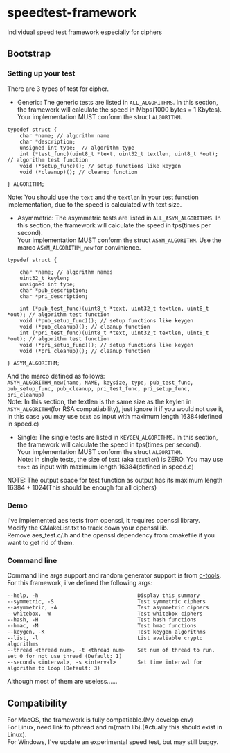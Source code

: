 # speedtest-framework
Individual speed test framework especially for ciphers

## Bootstrap

### Setting up your test

There are 3 types of test for cipher.

- Generic: The generic tests are listed in `ALL_ALGORITHMS`. 
In this section, the framework will calculate the speed in Mbps(1000 bytes = 1 Kbytes).  
Your implementation MUST conform the struct `ALGORITHM`.  
```
typedef struct {
    char *name; // algorithm name
    char *description;
    unsigned int type;  // algorithm type
    int (*test_func)(uint8_t *text, uint32_t textlen, uint8_t *out); // algorithm test function
    void (*setup_func)(); // setup functions like keygen
    void (*cleanup)(); // cleanup function

} ALGORITHM;
```  
Note: You should use the `text` and the `textlen` in your test function implementation, due to the speed
is calculated with text size.

- Asymmetric: The asymmetric tests are listed in `ALL_ASYM_ALGORITHMS`.
In this section, the framework will calculate the speed in tps(times per second).  
Your implementation MUST conform the struct `ASYM_ALGORITHM`. Use the marco `ASYM_ALGORITHM_new` for convinience.
```
typedef struct {

    char *name; // algorithm names
    uint32_t keylen;
    unsigned int type;
    char *pub_description;
    char *pri_description;

    int (*pub_test_func)(uint8_t *text, uint32_t textlen, uint8_t *out); // algorithm test function
    void (*pub_setup_func)(); // setup functions like keygen
    void (*pub_cleanup)(); // cleanup function
    int (*pri_test_func)(uint8_t *text, uint32_t textlen, uint8_t *out); // algorithm test function
    void (*pri_setup_func)(); // setup functions like keygen
    void (*pri_cleanup)(); // cleanup function

} ASYM_ALGORITHM;
```  
And the marco defined as follows:  
`ASYM_ALGORITHM_new(name, NAME, keysize, type, pub_test_func, pub_setup_func, pub_cleanup, pri_test_func, pri_setup_func, pri_cleanup)`  
Note: In this section, the textlen is the same size as the keylen in `ASYM_ALGORITHM`(for RSA compatiability), 
just ignore it if you would not use it, in this case you may use `text` as input with maximum length 16384(defined in speed.c)

- Single: The single tests are listed in `KEYGEN_ALGORITHMS`.
In this section, the framework will calculate the speed in tps(times per second).  
Your implementation MUST conform the struct `ALGORITHM`.  
Note: in single tests, the size of text (aka `textlen`) is ZERO. You may use `text` as input with maximum length 16384(defined in speed.c)

NOTE: The output space for test function as output has its maximum length 16384 + 1024(This should be enough for all ciphers)

### Demo

I've implemented aes tests from openssl, it requires openssl library.  
Modify the CMakeList.txt to track down your openssl lib.  
Remove aes_test.c/.h and the openssl dependency from cmakefile if you want to get rid of them.

### Command line

Command line args support and random generator support is from [c-tools](https://github.com/Tomahawkd/c-tools).  
For this framework, i've defined the following args:  
```
--help, -h                                Display this summary
--symmetric, -S                           Test symmetric ciphers
--asymmetric, -A                          Test asymmetric ciphers
--whitebox, -W                            Test whitebox ciphers
--hash, -H                                Test hash functions
--hmac, -M                                Test hmac functions
--keygen, -K                              Test keygen algorithms
--list, -l                                List avaliable crypto algorithms
--thread <thread num>, -t <thread num>    Set num of thread to run, set 0 for not use thread (Default: 1)
--seconds <interval>, -s <interval>       Set time interval for algorithm to loop (Default: 3)
```  
Although most of them are useless......

## Compatibility

For MacOS, the framework is fully compatiable.(My develop env)   
For Linux, need link to pthread and m(math lib).(Actually this should exist in Linux).  
For Windows, I've update an experimental speed test, but may still buggy.
